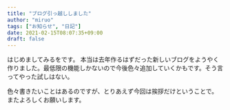 ```yaml
---
title: "ブログ引っ越ししました"
author: "miruo"
tags: ["お知らせ", "日記"]
date: 2021-02-15T08:07:35+09:00
draft: false
---
```


はじめましてみるをです。
本当は去年作るはずだった新しいブログをようやく作りました。最低限の機能しかないので今後色々追加していくかもです。そう言ってやった試しはない。

色々書きたいことはあるのですが、とりあえず今回は挨拶だけということで。
またよろしくお願いします。